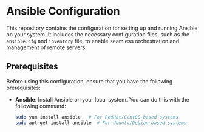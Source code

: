 # Ansible Configuration

This repository contains the configuration for setting up and running Ansible on your system. 
It includes the necessary configuration files, such as the `ansible.cfg` and `inventory` file, to enable seamless orchestration and management of remote servers.

## Prerequisites

Before using this configuration, ensure that you have the following prerequisites:

- **Ansible**: Install Ansible on your local system. You can do this with the following command:

  ```bash
  sudo yum install ansible   # For RedHat/CentOS-based systems
  sudo apt-get install ansible  # For Ubuntu/Debian-based systems
